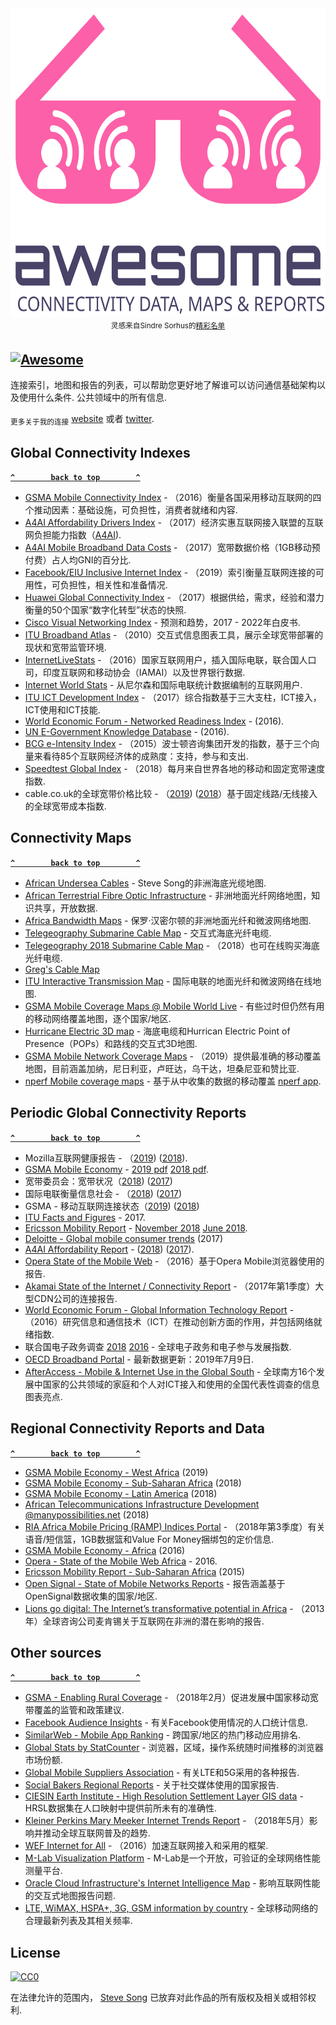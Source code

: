<div class="github-widget" data-repo="stevesong/awesome-connectivity-info"></div>
<div align="center">
  <img width="605" height="495" src="https://raw.githubusercontent.com/stevesong/awesome-connectivity-info/master/images/awesome-connectivity-logo.svg?sanitize=true" alt="Awesome Connectivity Logo">
  <br>
  <sup>灵感来自Sindre Sorhus的<a href="https://awesome.re">精彩名单</a></sup>
  <br>
</div>

## [![Awesome](https://awesome.re/badge-flat.svg)](https://awesome.re)

 连接索引，地图和报告的列表，可以帮助您更好地了解谁可以访问通信基础架构以及使用什么条件.  公共领域中的所有信息.

<sub>更多关于我的连接</sub> [website](https://manypossibilities.net) 或者 [twitter](https://twitter.com/stevesong).</sub>



<!-- BEGIN RESOURCE LIST -->

## Global Connectivity Indexes 

**[`^        back to top        ^`](#)**

- [GSMA Mobile Connectivity Index](https://www.mobileconnectivityindex.com/) - （2016）衡量各国采用移动互联网的四个推动因素：基础设施，可负担性，消费者就绪和内容.
- [A4AI Affordability Drivers Index](http://a4ai.org/affordability-report/data/) - （2017）经济实惠互联网接入联盟的互联网负担能力指数（[A4AI](https://a4ai.org)).
- [A4AI Mobile Broadband Data Costs](https://a4ai.org/mobile-broadband-pricing-data/) - （2017）宽带数据价格（1GB移动预付费）占人均GNI的百分比.
- [Facebook/EIU Inclusive Internet Index](https://theinclusiveinternet.eiu.com/) - （2019）索引衡量互联网连接的可用性，可负担性，相关性和准备情况.
- [Huawei Global Connectivity Index](http://www.huawei.com/minisite/gci/en/) - （2017）根据供给，需求，经验和潜力衡量的50个国家“数字化转型”状态的快照.
- [Cisco Visual Networking Index](https://www.cisco.com/c/en/us/solutions/service-provider/visual-networking-index-vni/index.html) - 预测和趋势，2017  -  2022年白皮书.
- [ITU Broadband Atlas](https://www.itu.int/ITU-D/treg/atlas/broadbandatlas.asp) - （2010）交互式信息图表工具，展示全球宽带部署的现状和宽带监管环境.
- [InternetLiveStats](http://www.internetlivestats.com/internet-users-by-country/) - （2016）国家互联网用户，插入国际电联，联合国人口司，印度互联网和移动协会（IAMAI）以及世界银行数据.
- [Internet World Stats](https://www.internetworldstats.com/) - 从尼尔森和国际电联统计数据编制的互联网用户.
- [ITU ICT Development Index](http://www.itu.int/net4/ITU-D/idi/) - （2017）综合指数基于三大支柱，ICT接入，ICT使用和ICT技能.
- [World Economic Forum - Networked Readiness Index](http://reports.weforum.org/global-information-technology-report-2016/networked-readiness-index/) - (2016).
- [UN E-Government Knowledge Database](https://publicadministration.un.org/egovkb/en-us/Data-Center) - (2016).
- [BCG e-Intensity Index](https://www.bcg.com/publications/interactives/bcg-e-intensity-index.aspx) - （2015）波士顿咨询集团开发的指数，基于三个向量来看待85个互联网经济体的成熟度：支持，参与和支出.
- [Speedtest Global Index](http://www.speedtest.net/global-index) - （2018）每月来自世界各地的移动和固定宽带速度指数. 
-  cable.co.uk的全球宽带价格比较 - （[2019](https://www.cable.co.uk/broadband/speed/worldwide-speed-league/)) ([2018](https://www.cable.co.uk/broadband/pricing/worldwide-comparison/)）基于固定线路/无线接入的全球宽带成本指数. 

## Connectivity Maps

**[`^        back to top        ^`](#)**

- [African Undersea Cables](https://manypossibilities.net/african-undersea-cables/) -  Steve Song的非洲海底光缆地图.
- [African Terrestrial Fibre Optic Infrastructure](https://afterfibre.nsrc.org/) - 非洲地面光纤网络地图，知识共享，开放数据.
- [Africa Bandwidth Maps](http://www.africabandwidthmaps.com/) - 保罗·汉密尔顿的非洲地面光纤和微波网络地图.
- [Telegeography Submarine Cable Map](https://www.submarinecablemap.com/) - 交互式海底光纤电缆.
- [Telegeography 2018 Submarine Cable Map](http://submarine-cable-map-2018.telegeography.com/) - （2018）也可在线购买海底光纤电缆.
- [Greg's Cable Map](http://cablemap.info/)
- [ITU Interactive Transmission Map](http://www.itu.int/itu-d/tnd-map-public/) - 国际电联的地面光纤和微波网络在线地图.
- [GSMA Mobile Coverage Maps @ Mobile World Live](http://maps.mobileworldlive.com/) - 有些过时但仍然有用的移动网络覆盖地图，逐个国家/地区.
- [Hurricane Electric 3D map](http://he.net/3d-map/) - 海底电缆和Hurrican Electric Point of Presence（POPs）和路线的交互式3D地图.
- [GSMA Mobile Network Coverage Maps](https://www.mobilecoveragemaps.com) - （2019）提供最准确的移动覆盖地图，目前涵盖加纳，尼日利亚，卢旺达，乌干达，坦桑尼亚和赞比亚.
- [nperf Mobile coverage maps](https://www.nperf.com/en/map) - 基于从中收集的数据的移动覆盖 [nperf app](https://www.nperf.com/en/nperf-applications/).

## Periodic Global Connectivity Reports

**[`^        back to top        ^`](#)**

-  Mozilla互联网健康报告 - （[2019](https://internethealthreport.org/2019/)) ([2018](https://internethealthreport.org/2018/)).
- [GSMA Mobile Economy](https://www.gsma.com/mobileeconomy/) - [2019 pdf](https://manypossibilities.net/report-archives/GSMA_The_Mobile_Economy_2019.pdf) [2018 pdf](https://manypossibilities.net/report-archives/GSMA_The_Mobile_Economy_2018.pdf).
- 宽带委员会：宽带状况（[2018](https://www.broadbandcommission.org/publications/Pages/SOB-2018.aspx))  ([2017](http://www.broadbandcommission.org/publications/Pages/SOB-2017.aspx))
- 国际电联衡量信息社会 - （[2018](https://www.itu.int/en/ITU-D/Statistics/Documents/events/wtis2018/MISR-2018-Vol-1-E.PDF))  ([2017](https://www.itu.int/en/ITU-D/Statistics/Pages/publications/mis2017.aspx))
-  GSMA  - 移动互联网连接状态（[2019](https://www.gsma.com/mobilefordevelopment/wp-content/uploads/2019/07/GSMA-State-of-Mobile-Internet-Connectivity-Report-2019.pdf)) ([2018](https://www.gsma.com/mobilefordevelopment/wp-content/uploads/2018/09/State-of-Mobile-Internet-Connectivity-2018.pdf))
- [ITU Facts and Figures](https://www.itu.int/en/ITU-D/Statistics/Documents/facts/ICTFactsFigures2017.pdf) - 2017.
- [Ericsson Mobility Report](https://www.ericsson.com/en/mobility-report) - [November 2018](https://www.ericsson.com/assets/local/mobility-report/documents/2018/ericsson-mobility-report-november-2018.pdf) [June 2018](https://www.ericsson.com/assets/local/mobility-report/documents/2018/ericsson-mobility-report-june-2018.pdf).
- [Deloitte - Global mobile consumer trends](https://www2.deloitte.com/global/en/pages/technology-media-and-telecommunications/articles/gx-global-mobile-consumer-trends.html) (2017)
- [A4AI Affordability Report](http://a4ai.org/affordability-report/report/) - ([2018](http://1e8q3q16vyc81g8l3h3md6q5f5e-wpengine.netdna-ssl.com/wp-content/uploads/2018/10/A4AI-2018-Affordability-Report.pdf)) ([2017](http://a4ai.org/affordability-report/report/2017)).
- [Opera State of the Mobile Web](https://blogs.opera.com/news/wp-content/uploads/sites/2/2016/11/SMWAfrica-Opera-report-2016-01-WEB-1.pdf) - （2016）基于Opera Mobile浏览器使用的报告.
- [Akamai State of the Internet / Connectivity Report](https://www.akamai.com/uk/en/multimedia/documents/state-of-the-internet/q1-2017-state-of-the-internet-connectivity-report.pdf) - （2017年第1季度）大型CDN公司的连接报告.
- [World Economic Forum - Global Information Technology Report](http://reports.weforum.org/global-information-technology-report-2016/) - （2016）研究信息和通信技术（ICT）在推动创新方面的作用，并包括网络就绪指数.
- 联合国电子政务调查 [2018](https://publicadministration.un.org/egovkb/en-us/Reports/UN-E-Government-Survey-2018) [2016](https://publicadministration.un.org/egovkb/en-us/Reports/UN-E-Government-Survey-2016) - 全球电子政务和电子参与发展指数. 
- [OECD Broadband Portal](https://www.oecd.org/internet/broadband/broadband-statistics/) - 最新数据更新：2019年7月9日.
- [AfterAccess - Mobile & Internet Use in the Global South](http://afteraccess.net/wp-content/uploads/After-Access-Website-layout-r1.pdf) - 全球南方16个发展中国家的公共领域的家庭和个人对ICT接入和使用的全国代表性调查的信息图表亮点.


## Regional Connectivity Reports and Data

**[`^        back to top        ^`](#)**

- [GSMA Mobile Economy - West Africa](https://www.gsma.com/r/mobileeconomy/west-africa/) (2019)
- [GSMA Mobile Economy - Sub-Saharan Africa](https://www.gsma.com/mobileeconomy/sub-saharan-africa/) (2018)
- [GSMA Mobile Economy - Latin America](https://www.gsma.com/r/mobileeconomy/latam/) (2018)
- [African Telecommunications Infrastructure Development @manypossibilities.net](https://manypossibilities.net/series/africa-telecom-infrastructure/) (2018)
- [RIA Africa Mobile Pricing (RAMP) Indices Portal](https://researchictafrica.net/ramp_indices_portal/) - （2018年第3季度）有关语音/短信篮，1GB数据篮和Value For Money捆绑包的定价信息.
- [GSMA Mobile Economy - Africa](https://www.gsma.com/mobileeconomy/africa/) (2016)
- [Opera - State of the Mobile Web Africa](https://blogs.opera.com/news/wp-content/uploads/sites/2/2016/11/SMWAfrica-Opera-report-2016-01-WEB-1.pdf) - 2016.
- [Ericsson Mobility Report - Sub-Saharan Africa](https://manypossibilities.net/report-archives/EricssonMobilityReport-nov-2015-regional-report-sub-saharan-africa.pdf) (2015)
- [Open Signal - State of Mobile Networks Reports](http://opensignal.com/reports/) - 报告涵盖基于OpenSignal数据收集的国家/地区.
- [Lions go digital: The Internet’s transformative potential in Africa](https://www.mckinsey.com/industries/high-tech/our-insights/lions-go-digital-the-internets-transformative-potential-in-africa) - （2013年）全球咨询公司麦肯锡关于互联网在非洲的潜在影响的报告.


## Other sources

**[`^        back to top        ^`](#)**

- [GSMA - Enabling Rural Coverage](https://www.gsma.com/mobilefordevelopment/wp-content/uploads/2018/02/Enabling_Rural_Coverage_English_February_2018.pdf) - （2018年2月）促进发展中国家移动宽带覆盖的监管和政策建议.
- [Facebook Audience Insights](https://www.facebook.com/ads/audience-insights/) - 有关Facebook使用情况的人口统计信息.
- [SimilarWeb - Mobile App Ranking](https://www.similarweb.com/apps/top/google/app-index/us/all/top-free) - 跨国家/地区的热门移动应用排名.
- [Global Stats by StatCounter](http://gs.statcounter.com/) - 浏览器，区域，操作系统随时间推移的浏览器市场份额.
- [Global Mobile Suppliers Association](https://gsacom.com/) - 有关LTE和5G采用的各种报告.
- [Social Bakers Regional Reports](https://www.socialbakers.com/resources/reports/) - 关于社交媒体使用的国家报告.
- [CIESIN Earth Institute - High Resolution Settlement Layer GIS data](https://ciesin.columbia.edu/data/hrsl/) -  HRSL数据集在人口映射中提供前所未有的准确性.
- [Kleiner Perkins Mary Meeker Internet Trends Report](https://www.kleinerperkins.com/perspectives/internet-trends-report-2018/) - （2018年5月）影响并推动全球互联网普及的趋势.
- [WEF Internet for All](https://www.weforum.org/reports/internet-for-all-a-framework-for-accelerating-internet-access-and-adoption/) - （2016）加速互联网接入和采用的框架.
- [M-Lab Visualization Platform](https://viz.measurementlab.net/) -  M-Lab是一个开放，可验证的全球网络性能测量平台.
- [Oracle Cloud Infrastructure's Internet Intelligence Map](https://internetintel.oracle.com/about.html) - 影响互联网性能的交互式地图报告问题.
- [LTE, WiMAX, HSPA+, 3G, GSM information by country](https://www.worldtimezone.com/4g.html) - 全球移动网络的合理最新列表及其相关频率.
  
<!-- END RESOURCE LIST -->  

## License

[![CC0](http://mirrors.creativecommons.org/presskit/buttons/88x31/svg/cc-zero.svg)](https://creativecommons.org/publicdomain/zero/1.0/)

在法律允许的范围内， [Steve Song](https://manypossibilities.net) 已放弃对此作品的所有版权及相关或相邻权利.
